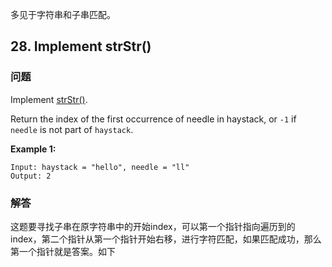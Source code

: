 多见于字符串和子串匹配。

## 28. Implement strStr()

### 问题

Implement [strStr()](http://www.cplusplus.com/reference/cstring/strstr/).

Return the index of the first occurrence of needle in haystack, or `-1` if `needle` is not part of `haystack`.

**Example 1:**

```
Input: haystack = "hello", needle = "ll"
Output: 2
```

### 解答

这题要寻找子串在原字符串中的开始index，可以第一个指针指向遍历到的index，第二个指针从第一个指针开始右移，进行字符匹配，如果匹配成功，那么第一个指针就是答案。如下

```

```

